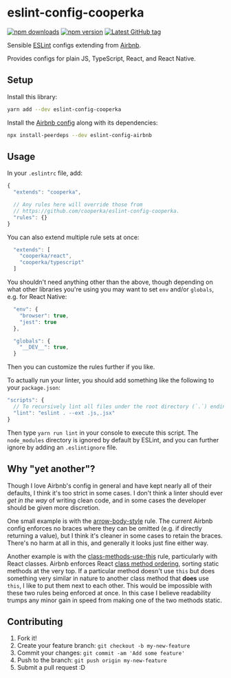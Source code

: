 # eslint-config-cooperka

[![npm downloads](https://img.shields.io/npm/dm/eslint-config-cooperka.svg)](https://www.npmjs.com/package/eslint-config-cooperka)
[![npm version](https://img.shields.io/npm/v/eslint-config-cooperka.svg)](https://www.npmjs.com/package/eslint-config-cooperka)
[![Latest GitHub tag](https://img.shields.io/github/tag/cooperka/eslint-config-cooperka.svg)](https://github.com/cooperka/eslint-config-cooperka)

Sensible [ESLint](http://eslint.org/) configs extending from [Airbnb](https://github.com/airbnb/javascript).

Provides configs for plain JS, TypeScript, React, and React Native.

## Setup

Install this library:

```bash
yarn add --dev eslint-config-cooperka
```

Install the [Airbnb config](https://www.npmjs.com/package/eslint-config-airbnb) along with its dependencies:

```bash
npx install-peerdeps --dev eslint-config-airbnb
```

## Usage

In your `.eslintrc` file, add:

```js
{
  "extends": "cooperka",

  // Any rules here will override those from
  // https://github.com/cooperka/eslint-config-cooperka.
  "rules": {}
}

```

You can also extend multiple rule sets at once:

```js
  "extends": [
    "cooperka/react",
    "cooperka/typescript"
  ]
```

You shouldn't need anything other than the above, though depending on
what other libraries you're using you may want to set `env` and/or `globals`, e.g. for React Native:

```js
  "env": {
    "browser": true,
    "jest": true
  },

  "globals": {
    "__DEV__": true,
  }
```

Then you can customize the rules further if you like.

To actually run your linter, you should add something like the following to your `package.json`:

```js
"scripts": {
  // To recursively lint all files under the root directory (`.`) ending in `.js` or `.jsx`:
  "lint": "eslint . --ext .js,.jsx"
}
```

Then type `yarn run lint` in your console to execute this script.
The `node_modules` directory is ignored by default by ESLint, and you can further ignore by adding an `.eslintignore` file.

## Why "yet another"?

Though I love Airbnb's config in general and have kept nearly all of their defaults, I think it's too strict in some cases.
I don't think a linter should ever *get in the way* of writing clean code, and in some cases the developer should be given more discretion.

One small example is with the [arrow-body-style](http://eslint.org/docs/rules/arrow-body-style) rule.
The current Airbnb config enforces no braces where they can be omitted (e.g. if directly returning a value),
but I think it's cleaner in some cases to retain the braces. There's no harm at all in this, and generally it looks just fine either way.

Another example is with the [class-methods-use-this](http://eslint.org/docs/rules/class-methods-use-this) rule,
particularly with React classes. Airbnb enforces React [class method ordering](https://github.com/airbnb/javascript/tree/master/react#ordering),
sorting static methods at the very top. If a particular method doesn't use `this` but does something very similar in nature to another class method
that **does** use `this`, I like to put them next to each other. This would be impossible with these two rules being enforced at once.
In this case I believe readability trumps any minor gain in speed from making one of the two methods static.

## Contributing

1. Fork it!
2. Create your feature branch: `git checkout -b my-new-feature`
3. Commit your changes: `git commit -am 'Add some feature'`
4. Push to the branch: `git push origin my-new-feature`
5. Submit a pull request :D
